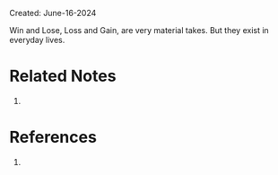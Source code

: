 Created: June-16-2024

Win and Lose, Loss and Gain, are very material takes. But they exist in everyday lives.



# Related Notes

1. 
# References

1. 